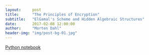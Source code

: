 ```yaml
---
layout:     post
title:      "The Principles of Encryption"
subtitle:   "ElGamal's Scheme and Hidden Algebraic Structures"
date:       2017-02-08 12:00:00
author:     "Morten Dahl"
header-img: "img/post-bg-01.jpg"
---
```


[Python notebook](https://github.com/mortendahl/notes/blob/master/cryptography/BasicCrypto.ipynb)